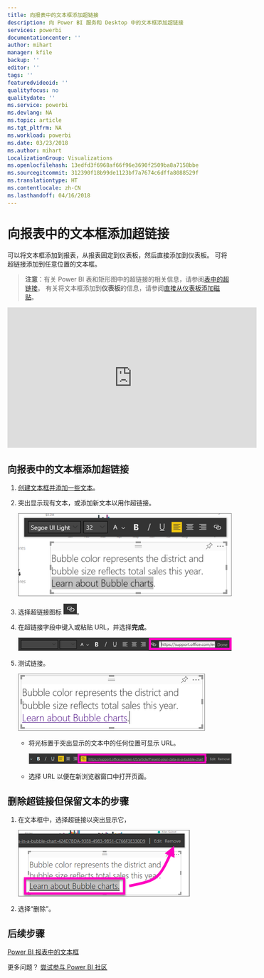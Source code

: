 ```yaml
---
title: 向报表中的文本框添加超链接
description: 向 Power BI 服务和 Desktop 中的文本框添加超链接
services: powerbi
documentationcenter: ''
author: mihart
manager: kfile
backup: ''
editor: ''
tags: ''
featuredvideoid: ''
qualityfocus: no
qualitydate: ''
ms.service: powerbi
ms.devlang: NA
ms.topic: article
ms.tgt_pltfrm: NA
ms.workload: powerbi
ms.date: 03/23/2018
ms.author: mihart
LocalizationGroup: Visualizations
ms.openlocfilehash: 13edfd3f6968af66f96e3690f2509ba8a7158bbe
ms.sourcegitcommit: 312390f18b99de1123bf7a7674c6dffa8088529f
ms.translationtype: HT
ms.contentlocale: zh-CN
ms.lasthandoff: 04/16/2018
---
```

# <a name="add-a-hyperlink-to-a-text-box-in-a-report"></a>向报表中的文本框添加超链接
可以将文本框添加到报表，从报表固定到仪表板，然后直接添加到仪表板。 可将超链接添加到任意位置的文本框。  

> **注意**：有关 Power BI 表和矩形图中的超链接的相关信息，请参阅[表中的超链接](power-bi-hyperlinks-in-tables.md)。 有关将文本框添加到**仪表板**的信息，请参阅[直接从仪表板添加磁贴](service-dashboard-add-widget.md)。 
> 
> 

<iframe width="560" height="315" src="https://www.youtube.com/embed/_3q6VEBhGew#t=0m55s" frameborder="0" allowfullscreen></iframe>


## <a name="to-add-a-hyperlink-to-a-text-box-in-a-report"></a>向报表中的文本框添加超链接
1. [创建文本框并添加一些文本](power-bi-reports-add-text-and-shapes.md)。 
2. 突出显示现有文本，或添加新文本以用作超链接。
   
   ![](media/service-add-hyperlink-to-text-box/power-bi-hyperlink-new.png)
3. 选择超链接图标 ![](media/service-add-hyperlink-to-text-box/power-bi-hyperlink-icon.png)。
4. 在超链接字段中键入或粘贴 URL，并选择**完成**。
   
   ![](media/service-add-hyperlink-to-text-box/power-bi-add-link.png)
5. 测试链接。  
   
   ![](media/service-add-hyperlink-to-text-box/power-bi-test-link.png)
   
   * 将光标置于突出显示的文本中的任何位置可显示 URL。  
     
      ![](media/service-add-hyperlink-to-text-box/power-bi-hyperlink-edit.png)
   * 选择 URL 以便在新浏览器窗口中打开页面。

## <a name="to-remove-the-hyperlink-but-leave-the-text"></a>删除超链接但保留文本的步骤
1. 在文本框中，选择超链接以突出显示它，
   
     ![](media/service-add-hyperlink-to-text-box/power-bi-hyperlink-remove.png)
2. 选择“删除”。 

## <a name="next-steps"></a>后续步骤
[Power BI 报表中的文本框](power-bi-reports-add-text-and-shapes.md)

更多问题？ [尝试参与 Power BI 社区](http://community.powerbi.com/)


